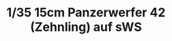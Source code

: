 ---
layout: product
title: "1/35 15cm Panzerwerfer 42 (Zehnling) auf sWS"
price: "TBA" 
desc: "Maketa"
img_path: "/assets/img/BRNC35070.webp"
brand: "Bronco"
available: false
special_offer: false
new: false
soon: false
cat: "010000"
subcat: "015800"
subsubcat: "0N/A"
sifra: "BRNC35070"
popular: false
---